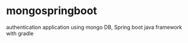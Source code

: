 # mongospringboot
 authentication application using mongo DB, Spring boot java framework with gradle
